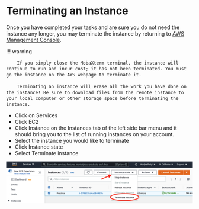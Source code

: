 # Terminating an Instance

Once you have completed your tasks and are sure you do not need the instance any longer, you may terminate the instance by returning to [AWS Management Console](https://us-west-1.console.aws.amazon.com/console/home?region=us-west-1).


!!! warning

        If you simply close the MobaXterm terminal, the instance will continue to run and incur cost; it has not been terminated. You must go the instance on the AWS webpage to terminate it.

        Terminating an instance will erase all the work you have done on the instance! Be sure to download files from the remote instance to your local computer or other storage space before terminating the instance.

- Click on <span class="highlight_txt">Services</span>
- Click <span class="highlight_txt">EC2</span>
- Click <span class="highlight_txt">Instance</span> on the Instances tab of the left side bar menu and it should bring you to the list of running instances on your account.
- Select the instance you would like to terminate
- Click <span class="highlight_txt">Instance state</span>
- Select <span class="highlight_txt">Terminate instance</span>

![Terminate](./images-aws/Terminate.png "terminate instance button")

